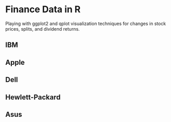 # Finance Data in R
Playing with ggplot2 and qplot visualization techniques for changes in stock prices, splits, and dividend returns.

## IBM

## Apple

## Dell

## Hewlett-Packard

## Asus
